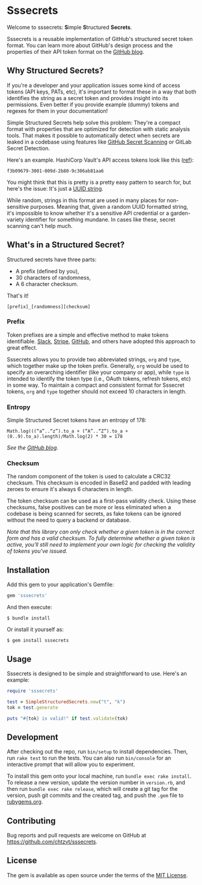 # Sssecrets

Welcome to sssecrets: **S**imple **S**tructured **Secrets**.

Sssecrets is a reusable implementation of GitHub's structured secret token format. You can learn more about GitHub's design process and the properties of their API token format on the [GitHub blog](https://github.blog/2021-04-05-behind-githubs-new-authentication-token-formats/).

## Why Structured Secrets? 

If you're a developer and your application issues some kind of access tokens (API keys, PATs, etc), it's important to format these in a way that both identifies the string as a secret token and provides insight into its permissions. Even better if you provide example (dummy) tokens and regexes for them in your documentation!

Simple Structured Secrets help solve this problem: They're a compact format with properties that are optimized for detection with static analysis tools. That makes it possible to automatically detect when secrets are leaked in a codebase using features like [GitHub Secret Scanning](https://docs.github.com/en/code-security/secret-scanning/about-secret-scanning) or GitLab Secret Detection.

Here's an example. HashiCorp Vault's API access tokens look like this ([ref](https://developer.hashicorp.com/vault/api-docs#authentication)):

`f3b09679-3001-009d-2b80-9c306ab81aa6`

You might think that this is pretty is a pretty easy pattern to search for, but here's the issue: It's just a [UUID string](https://en.wikipedia.org/wiki/Universally_unique_identifier).

While random, strings in this format are used in many places for non-sensitive purposes. Meaning that, given a random UUID formatted string, it's impossible to know whether it's a sensitive API credential or a garden-variety identifier for something mundane. In cases like these, secret scanning can't help much.

## What's in a Structured Secret? 

Structured secrets have three parts:

- A prefix (defined by you),
- 30 characters of randomness,
- A 6 character checksum.

That's it!

`[prefix]_[randomness][checksum]`

### Prefix

Token prefixes are a simple and effective method to make tokens identifiable. [Slack](https://api.slack.com/authentication/token-types), [Stripe](https://stripe.com/docs/api/authentication), [GitHub](https://github.blog/2021-04-05-behind-githubs-new-authentication-token-formats/#identifiable-prefixes), and others have adopted this approach to great effect. 

Sssecrets allows you to provide two abbreviated strings, `org` and `type`, which together make up the token prefix. Generally, `org` would be used to specify an overarching identifier (like your company or app), while `type` is intended to identify the token type (i.e., OAuth tokens, refresh tokens, etc) in some way. To maintain a compact and consistent format for Sssecret tokens, `org` and `type` together should not exceed 10 characters in length.

### Entropy 

Simple Structured Secret tokens have an entropy of 178:

`Math.log(((“a”..“z”).to_a + (“A”..“Z”).to_a + (0..9).to_a).length)/Math.log(2) * 30 = 178`

*See the [GitHub blog](https://github.blog/2021-04-05-behind-githubs-new-authentication-token-formats/#token-entropy).*

### Checksum

The random component of the token is used to calculate a CRC32 checksum. This checksum is encoded in Base62 and padded with leading zeroes to ensure it's always 6 characters in length.

The token checksum can be used as a first-pass validity check. Using these checksums, false positives can be more or less eliminated when a codebase is being scanned for secrets, as fake tokens can be ignored without the need to query a backend or database.

_Note that this library can only check whether a given token is in the correct form and has a valid checksum. To fully determine whether a given token is active, you'll still need to implement your own logic for checking the validity of tokens you've issued._

## Installation

Add this gem to your application's Gemfile:

```ruby
gem 'sssecrets'
```

And then execute:

    $ bundle install

Or install it yourself as:

    $ gem install sssecrets

## Usage

Sssecrets is designed to be simple and straightforward to use. Here's an example:

```ruby
require 'sssecrets'

test = SimpleStructuredSecrets.new("t", "k")
tok = test.generate

puts "#{tok} is valid!" if test.validate(tok)
```

## Development

After checking out the repo, run `bin/setup` to install dependencies. Then, run `rake test` to run the tests. You can also run `bin/console` for an interactive prompt that will allow you to experiment.

To install this gem onto your local machine, run `bundle exec rake install`. To release a new version, update the version number in `version.rb`, and then run `bundle exec rake release`, which will create a git tag for the version, push git commits and the created tag, and push the `.gem` file to [rubygems.org](https://rubygems.org).

## Contributing

Bug reports and pull requests are welcome on GitHub at https://github.com/chtzvt/sssecrets.

## License

The gem is available as open source under the terms of the [MIT License](https://opensource.org/licenses/MIT).
